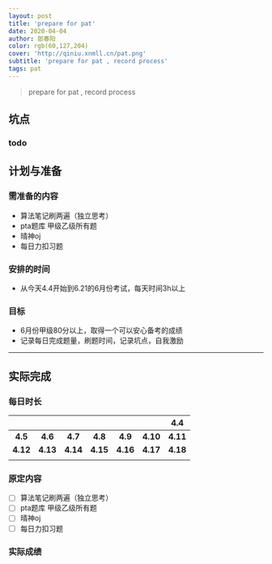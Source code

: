 ```yaml
---
layout: post
title: 'prepare for pat'
date: 2020-04-04
author: 郎春阳
color: rgb(60,127,204)
cover: 'http://qiniu.xnmll.cn/pat.png'
subtitle: 'prepare for pat , record process'
tags: pat
---
```



> prepare for pat , record process


## 坑点

### todo



## 计划与准备

### 需准备的内容

- 算法笔记刷两遍（独立思考）
- pta题库 甲级乙级所有题
- 晴神oj
- 每日力扣习题

### 安排的时间

- 从今天4.4开始到6.21的6月份考试，每天时间3h以上

### 目标

- 6月份甲级80分以上，取得一个可以安心备考的成绩
- 记录每日完成题量，刷题时间，记录坑点，自我激励

------

## 实际完成

### 每日时长

|          |          |          |          |          |          |   4.4    |
| :------: | :------: | :------: | :------: | :------: | :------: | :------: |
| **4.5**  | **4.6**  | **4.7**  | **4.8**  | **4.9**  | **4.10** | **4.11** |
| **4.12** | **4.13** | **4.14** | **4.15** | **4.16** | **4.17** | **4.18** |
|          |          |          |          |          |          |          |

### 原定内容

- [ ] 算法笔记刷两遍（独立思考）
- [ ] pta题库 甲级乙级所有题
- [ ] 晴神oj
- [ ] 每日力扣习题

### 实际成绩

